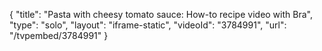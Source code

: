 {
    "title": "Pasta with cheesy tomato sauce: How-to recipe video with Bra",
    "type": "solo",
    "layout": "iframe-static",
    "videoId": "3784991",
    "url": "\/tvpembed\/3784991"
}